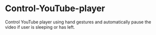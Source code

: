 # Control-YouTube-player
Control YouTube player using hand gestures and automatically pause the video if user is sleeping or has left.
